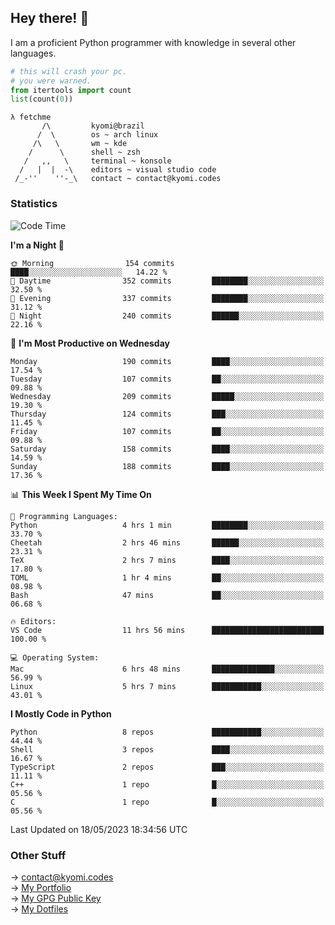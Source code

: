 ## Hey there! 👋
I am a proficient Python programmer with knowledge in several other languages.

```py
# this will crash your pc.
# you were warned.
from itertools import count
list(count(0))
```
```
λ fetchme
       /\         kyomi@brazil
      /  \        os ~ arch linux
     /\   \       wm ~ kde
    /      \      shell ~ zsh
   /   ,,   \     terminal ~ konsole
  /   |  |  -\    editors ~ visual studio code
 /_-''    ''-_\   contact ~ contact@kyomi.codes
```

### Statistics
<!--START_SECTION:waka-->
![Code Time](http://img.shields.io/badge/Code%20Time-81%20hrs%2053%20mins-blue)

**I'm a Night 🦉** 

```text
🌞 Morning                154 commits         ████░░░░░░░░░░░░░░░░░░░░░   14.22 % 
🌆 Daytime                352 commits         ████████░░░░░░░░░░░░░░░░░   32.50 % 
🌃 Evening                337 commits         ████████░░░░░░░░░░░░░░░░░   31.12 % 
🌙 Night                  240 commits         ██████░░░░░░░░░░░░░░░░░░░   22.16 % 
```
📅 **I'm Most Productive on Wednesday** 

```text
Monday                   190 commits         ████░░░░░░░░░░░░░░░░░░░░░   17.54 % 
Tuesday                  107 commits         ██░░░░░░░░░░░░░░░░░░░░░░░   09.88 % 
Wednesday                209 commits         █████░░░░░░░░░░░░░░░░░░░░   19.30 % 
Thursday                 124 commits         ███░░░░░░░░░░░░░░░░░░░░░░   11.45 % 
Friday                   107 commits         ██░░░░░░░░░░░░░░░░░░░░░░░   09.88 % 
Saturday                 158 commits         ████░░░░░░░░░░░░░░░░░░░░░   14.59 % 
Sunday                   188 commits         ████░░░░░░░░░░░░░░░░░░░░░   17.36 % 
```


📊 **This Week I Spent My Time On** 

```text
💬 Programming Languages: 
Python                   4 hrs 1 min         ████████░░░░░░░░░░░░░░░░░   33.70 % 
Cheetah                  2 hrs 46 mins       ██████░░░░░░░░░░░░░░░░░░░   23.31 % 
TeX                      2 hrs 7 mins        ████░░░░░░░░░░░░░░░░░░░░░   17.80 % 
TOML                     1 hr 4 mins         ██░░░░░░░░░░░░░░░░░░░░░░░   08.98 % 
Bash                     47 mins             ██░░░░░░░░░░░░░░░░░░░░░░░   06.68 % 

🔥 Editors: 
VS Code                  11 hrs 56 mins      █████████████████████████   100.00 % 

💻 Operating System: 
Mac                      6 hrs 48 mins       ██████████████░░░░░░░░░░░   56.99 % 
Linux                    5 hrs 7 mins        ███████████░░░░░░░░░░░░░░   43.01 % 
```

**I Mostly Code in Python** 

```text
Python                   8 repos             ███████████░░░░░░░░░░░░░░   44.44 % 
Shell                    3 repos             ████░░░░░░░░░░░░░░░░░░░░░   16.67 % 
TypeScript               2 repos             ███░░░░░░░░░░░░░░░░░░░░░░   11.11 % 
C++                      1 repo              █░░░░░░░░░░░░░░░░░░░░░░░░   05.56 % 
C                        1 repo              █░░░░░░░░░░░░░░░░░░░░░░░░   05.56 % 
```




 Last Updated on 18/05/2023 18:34:56 UTC
<!--END_SECTION:waka-->

### Other Stuff

→ contact@kyomi.codes<br />
→ [My Portfolio](https://kyomi.codes)<br />
→ [My GPG Public Key](https://github.com/bitterteriyaki.gpg)<br />
→ [My Dotfiles](https://github.com/bitterteriyaki/dotfiles) 
